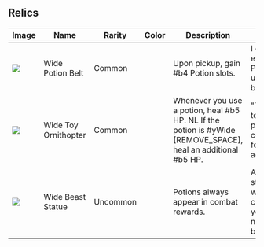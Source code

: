 




## Relics

| Image | Name | Rarity | Color | Description | Flavor |
| ----- | ---- | ------ | ----- | ----------- | ------ |
| ![](relics/PotionBelt.png) | Wide Potion Belt | Common |  | Upon pickup, gain #b4 Potion slots. | I can hold even more Potions using this belt! |
| ![](relics/ToyOrnithopter.png) | Wide Toy Ornithopter | Common |  | Whenever you use a potion, heal #b5 HP. NL If the potion is #yWide [REMOVE_SPACE], heal an additional #b5 HP. | "This little toy is the perfect companion for the lone adventurer!" |
| ![](relics/WhiteBeastStatue.png) | Wide Beast Statue | Uncommon |  | Potions always appear in combat rewards. | A white statue of a wide creature you have never seen before. |



